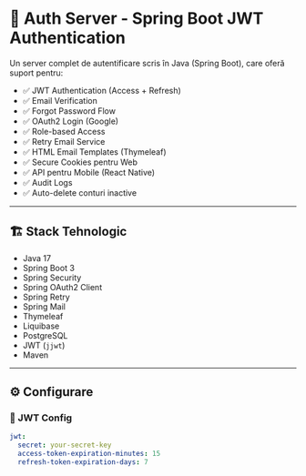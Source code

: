 # 🔐 Auth Server - Spring Boot JWT Authentication

Un server complet de autentificare scris în Java (Spring Boot), care oferă suport pentru:

- ✅ JWT Authentication (Access + Refresh)
- ✅ Email Verification
- ✅ Forgot Password Flow
- ✅ OAuth2 Login (Google)
- ✅ Role-based Access
- ✅ Retry Email Service
- ✅ HTML Email Templates (Thymeleaf)
- ✅ Secure Cookies pentru Web
- ✅ API pentru Mobile (React Native)
- ✅ Audit Logs
- ✅ Auto-delete conturi inactive

---

## 🏗️ Stack Tehnologic

- Java 17
- Spring Boot 3
- Spring Security
- Spring OAuth2 Client
- Spring Retry
- Spring Mail
- Thymeleaf
- Liquibase
- PostgreSQL
- JWT (`jjwt`)
- Maven

---

## ⚙️ Configurare

### 🔑 JWT Config

```yaml
jwt:
  secret: your-secret-key
  access-token-expiration-minutes: 15
  refresh-token-expiration-days: 7
```